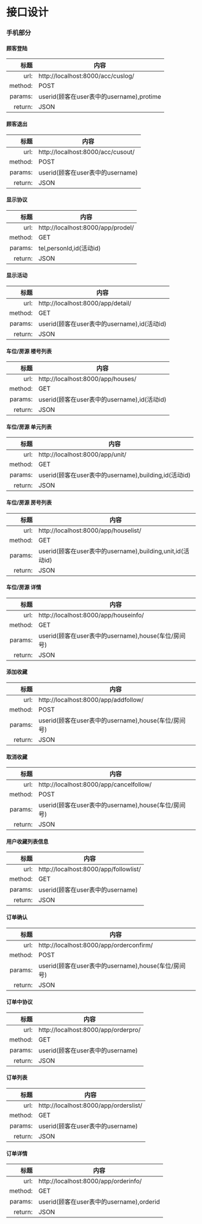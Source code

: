 # 接口设计
### 手机部分
#### 顾客登陆
标题|内容
---:|---|
url:|http://localhost:8000/acc/cuslog/
method:|POST
params:|userid(顾客在user表中的username),protime
return:|JSON

#### 顾客退出
标题|内容
---:|---|
url:|http://localhost:8000/acc/cusout/
method:|POST
params:|userid(顾客在user表中的username)
return:|JSON

#### 显示协议
标题|内容
---:|---|
url:|http://localhost:8000/app/prodel/
method:|GET
params:|tel,personId,id(活动id)
return:|JSON

#### 显示活动
标题|内容
---:|---|
url:|http://localhost:8000/app/detail/
method:|GET
params:|userid(顾客在user表中的username),id(活动id)
return:|JSON

#### 车位/房源 楼号列表
标题|内容
---:|---|
url:|http://localhost:8000/app/houses/
method:|GET
params:|userid(顾客在user表中的username),id(活动id)
return:|JSON

#### 车位/房源 单元列表
标题|内容
---:|---|
url:|http://localhost:8000/app/unit/
method:|GET
params:|userid(顾客在user表中的username),building,id(活动id)
return:|JSON

#### 车位/房源 房号列表
标题|内容
---:|---|
url:|http://localhost:8000/app/houselist/
method:|GET
params:|userid(顾客在user表中的username),building,unit,id(活动id)
return:|JSON

#### 车位/房源 详情
标题|内容
---:|---|
url:|http://localhost:8000/app/houseinfo/
method:|GET
params:|userid(顾客在user表中的username),house(车位/房间号)
return:|JSON

#### 添加收藏
标题|内容
---:|---|
url:|http://localhost:8000/app/addfollow/
method:|POST
params:|userid(顾客在user表中的username),house(车位/房间号)
return:|JSON

#### 取消收藏
标题|内容
---:|---|
url:|http://localhost:8000/app/cancelfollow/
method:|POST
params:|userid(顾客在user表中的username),house(车位/房间号)
return:|JSON

#### 用户收藏列表信息
标题|内容
---:|---|
url:|http://localhost:8000/app/followlist/
method:|GET
params:|userid(顾客在user表中的username)
return:|JSON

#### 订单确认
标题|内容
---:|---|
url:|http://localhost:8000/app/orderconfirm/
method:|POST
params:|userid(顾客在user表中的username),house(车位/房间号)
return:|JSON

#### 订单中协议
标题|内容
---:|---|
url:|http://localhost:8000/app/orderpro/
method:|GET
params:|userid(顾客在user表中的username)
return:|JSON

#### 订单列表
标题|内容
---:|---|
url:|http://localhost:8000/app/orderslist/
method:|GET
params:|userid(顾客在user表中的username)
return:|JSON

#### 订单详情
标题|内容
---:|---|
url:|http://localhost:8000/app/orderinfo/
method:|GET
params:|userid(顾客在user表中的username),orderid
return:|JSON
